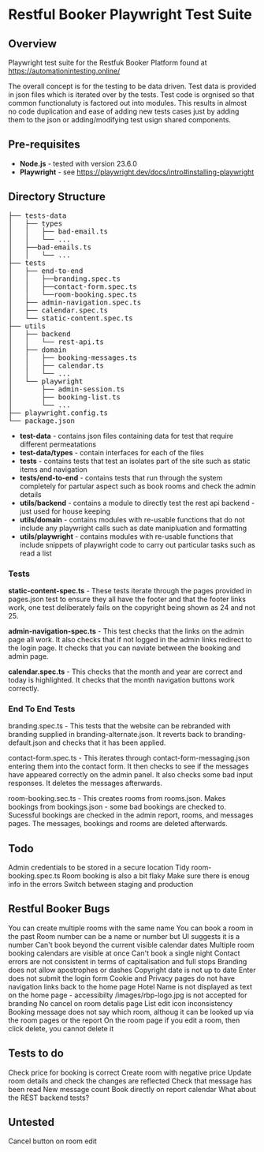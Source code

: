 # Restful Booker Playwright Test Suite

## Overview
Playwright test suite for the Restfuk Booker Platform found at https://automationintesting.online/

The overall concept is for the testing to be data driven.  Test data is provided in json files which is iterated over by the tests.  Test code is orgnised so that common functionaluty is factored out into modules. This results in almost no code duplication and ease of adding new tests cases just by adding them to the json or adding/modifying test usign shared components. 

## Pre-requisites
- **Node.js** - tested with version 23.6.0
- **Playwright** - see https://playwright.dev/docs/intro#installing-playwright

## Directory Structure

<pre>
├── tests-data
│   ├── types
│   │   ├── bad-email.ts
│   │   └── ...
│   ├──bad-emails.ts
│   │   └── ...
├── tests
│   ├── end-to-end
│   │   ├──branding.spec.ts
│   │   ├──contact-form.spec.ts
│   │   └──room-booking.spec.ts
│   ├── admin-navigation.spec.ts
│   ├── calendar.spec.ts
│   └── static-content.spec.ts
├── utils
│   ├── backend
│   │   └── rest-api.ts
│   ├── domain
│   │   ├── booking-messages.ts
│   │   ├── calendar.ts
│   │   └── ...
│   └── playwright
│       ├── admin-session.ts
│       ├── booking-list.ts
│       └── ...
├── playwright.config.ts
└── package.json
</pre>

- **test-data** - contains json files containing data for test that require different permeatations
- **test-data/types** - contain interfaces for each of the files
- **tests** - contains tests that test an isolates part of the site such as static items and navigation
- **tests/end-to-end** - contains tests that run through the system completely for partular aspect such as book rooms and check the admin details
- **utils/backend** - contains a module to directly test the rest api backend - just used for house keeping
- **utils/domain** - contains modules with re-usable functions that do not include any playwright calls such as date manipluation and formatting
- **utils/playwright** - contains modules with re-usable functions that include snippets of playwright code to carry out particular tasks such as read a list

### Tests

**static-content-spec.ts** - These tests iterate through the pages provided in pages.json test to ensure they all have the footer and that the footer links work, one test deliberately fails on the copyright being shown as 24 and not 25.

**admin-navigation-spec.ts** - This test checks that the links on the admin page all work.  It also checks that if not logged in the admin links redirect to the login page.  It checks that you can naviate between the booking and admin page.

**calendar.spec.ts** - This checks that the month and year are correct and today is highlighted.  It checks that the month navigation buttons work correctly.

### End To End Tests

branding.spec.ts - This tests that the website can be rebranded with branding supplied in branding-alternate.json.  It reverts back to branding-default.json and checks that it has been applied.

contact-form.spec.ts - This iterates through contact-form-messaging.json entering them into the contact form.  It then checks to see if the messages have appeared correctly on the admin panel.  It also checks some bad input responses.  It deletes the messages afterwards.

room-booking.sec.ts - This creates rooms from rooms.json.  Makes bookings from bookings.json - some bad bookings are checked to.  Sucessful bookings are checked in the admin report, rooms, and messages pages.  The messages, bookings and rooms are deleted afterwards.


## Todo
Admin credentials to be stored in a secure location
Tidy room-booking.spec.ts
Room booking is also a bit flaky
Make sure there is enoug info in the errors
Switch between staging and production


## Restful Booker Bugs
You can create multiple rooms with the same name
You can book a room in the past
Room number can be a name or number but UI suggests it is a number
Can't book beyond the current visible calendar dates
Multiple room booking calendars are visible at once
Can't book a single night
Contact errors are not consistent in terms of capitalisation and full stops
Branding does not allow apostrophes or dashes
Copyright date is not up to date
Enter does not submit the login form 
Cookie and Privacy pages do not have navigation links back to the home page
Hotel Name is not displayed as text on the home page - accessibilty
/images/rbp-logo.jpg is not accepted for branding
No cancel on room detalis page
List edit icon inconsistency
Booking message does not say which room, althoug it can be looked up via the room pages or the report
On the room page if you edit a room, then click delete, you cannot delete it

## Tests to do
Check price for booking is correct
Create room with negative price
Update room details and check the changes are reflected
Check that message has been read
New message count
Book directly on report calendar
What about the REST backend tests?

## Untested
Cancel button on room edit
